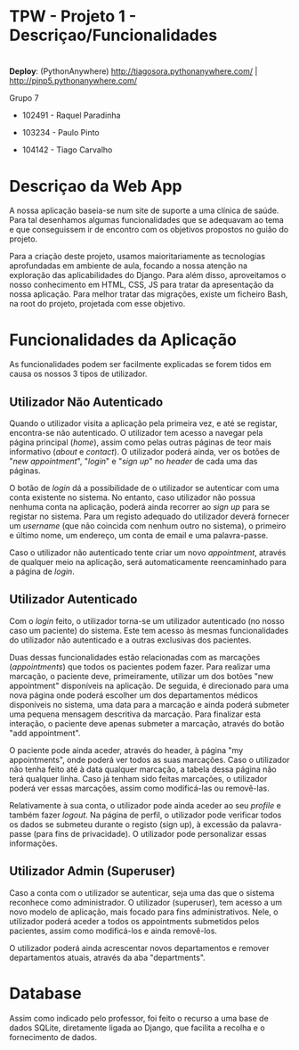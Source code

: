 # TPW - Projeto 1 - Descriçao/Funcionalidades

#

**Deploy**: (PythonAnywhere) http://tiagosora.pythonanywhere.com/ | http://pjnp5.pythonanywhere.com/

Grupo 7

- 102491 - Raquel Paradinha

- 103234 - Paulo Pinto

- 104142 - Tiago Carvalho

# Descriçao da Web App

A nossa aplicação baseia-se num site de suporte a uma clínica de saúde. Para tal desenhamos algumas funcionalidades que se adequavam ao tema e que conseguissem ir de encontro com os objetivos propostos no guião do projeto.

Para a criação deste projeto, usamos maioritariamente as tecnologias aprofundadas em ambiente de aula, focando a nossa atenção na exploração das aplicabilidades do Django. Para além disso, aproveitamos o nosso conhecimento em HTML, CSS, JS para tratar da apresentação da nossa aplicação. Para melhor tratar das migrações, existe um ficheiro Bash, na root do projeto, projetada com esse objetivo.

# Funcionalidades da Aplicação

As funcionalidades podem ser facilmente explicadas se forem tidos em causa os nossos 3 tipos de utilizador.

## Utilizador Não Autenticado

Quando o utilizador visita a aplicação pela primeira vez, e até se registar, encontra-se não autenticado. O utilizador tem acesso a navegar pela página principal (*home*), assim como pelas outras páginas de teor mais informativo (*about* e *contact*). O utilizador poderá ainda, ver os botões de "*new* *appointment*", "*login*" e "*sign* *up*" no *header* de cada uma das páginas.

O botão de *login* dá a possibilidade de o utilizador se autenticar com uma conta existente no sistema. No entanto, caso utilizador não possua nenhuma conta na aplicação, poderá ainda recorrer ao *sign up* para se registar no sistema. Para um registo adequado do utilizador deverá fornecer um *username* (que não coincida com nenhum outro no sistema), o primeiro e último nome, um endereço, um conta de email e uma palavra-passe.

Caso o utilizador não autenticado tente criar um novo *appointment*, através de qualquer meio na aplicação, será automaticamente reencaminhado para a página de *login*.

## Utilizador Autenticado

Com o *login* feito, o utilizador torna-se um utilizador autenticado (no nosso caso um paciente) do sistema. Este tem acesso às mesmas funcionalidades do utilizador não autenticado e a outras exclusivas dos pacientes.

Duas dessas funcionalidades estão relacionadas com as marcações (*appointments*) que todos os pacientes podem fazer. Para realizar uma marcação, o paciente deve, primeiramente, utilizar um dos botões "new appointment" disponíveis na aplicação. De seguida, é direcionado para uma nova página onde poderá escolher um dos departamentos médicos disponíveis no sistema, uma data para a marcação e ainda poderá submeter uma pequena mensagem descritiva da marcação. Para finalizar esta interação, o paciente deve apenas submeter a marcação, através do botão "add appointment".

O paciente pode ainda aceder, através do header, à página "my appointments", onde poderá ver todos as suas marcações. Caso o utilizador não tenha feito até à data qualquer marcação, a tabela dessa página não terá qualquer linha. Caso já tenham sido feitas marcações, o utilizador poderá ver essas marcações, assim como modificá-las ou removê-las.

Relativamente à sua conta, o utilizador pode ainda aceder ao seu *profile* e também fazer *logout*. Na página de perfil, o utilizador pode verificar todos os dados se submeteu durante o registo (sign up), à excessão da palavra-passe (para fins de privacidade). O utilizador pode personalizar essas informações.

## Utilizador Admin (Superuser)

Caso a conta com o utilizador se autenticar, seja uma das que o sistema reconhece como administrador. O utilizador (superuser), tem acesso a um novo modelo de aplicação, mais focado para fins administrativos. Nele, o utilizador poderá aceder a todos os appointments submetidos pelos pacientes, assim como modificá-los e ainda removê-los.

O utilizador poderá ainda acrescentar novos departamentos e remover departamentos atuais, através da aba "departments".

# Database

Assim como indicado pelo professor, foi feito o recurso a uma base de dados SQLite, diretamente ligada ao Django, que  facilita a recolha e o fornecimento de dados.

